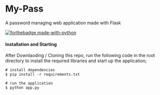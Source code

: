 # My-Pass
A password managing web application made with Flask


[![forthebadge made-with-python](http://ForTheBadge.com/images/badges/made-with-python.svg)](https://www.python.org/)

#### Installation and Starting

After Downlaoding / Cloning this repo, run the following code in the root directory to install the required libraries and start up the application;

```
# install dependencies
$ pip install -r requirements.txt

# run the application
$ python app.py
```
